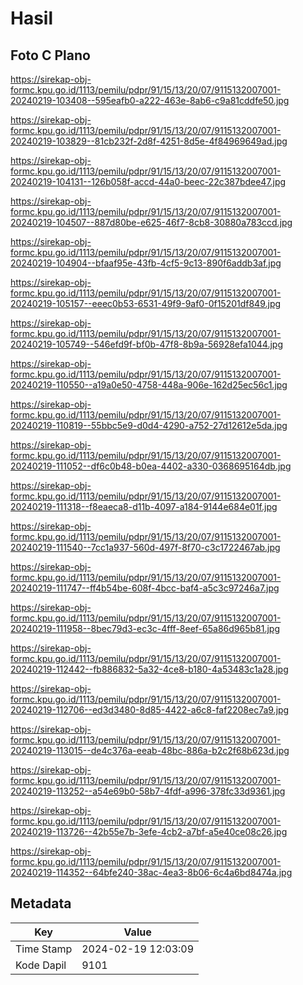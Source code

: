 # Hasil

## Foto C Plano

https://sirekap-obj-formc.kpu.go.id/1113/pemilu/pdpr/91/15/13/20/07/9115132007001-20240219-103408--595eafb0-a222-463e-8ab6-c9a81cddfe50.jpg

https://sirekap-obj-formc.kpu.go.id/1113/pemilu/pdpr/91/15/13/20/07/9115132007001-20240219-103829--81cb232f-2d8f-4251-8d5e-4f84969649ad.jpg

https://sirekap-obj-formc.kpu.go.id/1113/pemilu/pdpr/91/15/13/20/07/9115132007001-20240219-104131--126b058f-accd-44a0-beec-22c387bdee47.jpg

https://sirekap-obj-formc.kpu.go.id/1113/pemilu/pdpr/91/15/13/20/07/9115132007001-20240219-104507--887d80be-e625-46f7-8cb8-30880a783ccd.jpg

https://sirekap-obj-formc.kpu.go.id/1113/pemilu/pdpr/91/15/13/20/07/9115132007001-20240219-104904--bfaaf95e-43fb-4cf5-9c13-890f6addb3af.jpg

https://sirekap-obj-formc.kpu.go.id/1113/pemilu/pdpr/91/15/13/20/07/9115132007001-20240219-105157--eeec0b53-6531-49f9-9af0-0f15201df849.jpg

https://sirekap-obj-formc.kpu.go.id/1113/pemilu/pdpr/91/15/13/20/07/9115132007001-20240219-105749--546efd9f-bf0b-47f8-8b9a-56928efa1044.jpg

https://sirekap-obj-formc.kpu.go.id/1113/pemilu/pdpr/91/15/13/20/07/9115132007001-20240219-110550--a19a0e50-4758-448a-906e-162d25ec56c1.jpg

https://sirekap-obj-formc.kpu.go.id/1113/pemilu/pdpr/91/15/13/20/07/9115132007001-20240219-110819--55bbc5e9-d0d4-4290-a752-27d12612e5da.jpg

https://sirekap-obj-formc.kpu.go.id/1113/pemilu/pdpr/91/15/13/20/07/9115132007001-20240219-111052--df6c0b48-b0ea-4402-a330-0368695164db.jpg

https://sirekap-obj-formc.kpu.go.id/1113/pemilu/pdpr/91/15/13/20/07/9115132007001-20240219-111318--f8eaeca8-d11b-4097-a184-9144e684e01f.jpg

https://sirekap-obj-formc.kpu.go.id/1113/pemilu/pdpr/91/15/13/20/07/9115132007001-20240219-111540--7cc1a937-560d-497f-8f70-c3c1722467ab.jpg

https://sirekap-obj-formc.kpu.go.id/1113/pemilu/pdpr/91/15/13/20/07/9115132007001-20240219-111747--ff4b54be-608f-4bcc-baf4-a5c3c97246a7.jpg

https://sirekap-obj-formc.kpu.go.id/1113/pemilu/pdpr/91/15/13/20/07/9115132007001-20240219-111958--8bec79d3-ec3c-4fff-8eef-65a86d965b81.jpg

https://sirekap-obj-formc.kpu.go.id/1113/pemilu/pdpr/91/15/13/20/07/9115132007001-20240219-112442--fb886832-5a32-4ce8-b180-4a53483c1a28.jpg

https://sirekap-obj-formc.kpu.go.id/1113/pemilu/pdpr/91/15/13/20/07/9115132007001-20240219-112706--ed3d3480-8d85-4422-a6c8-faf2208ec7a9.jpg

https://sirekap-obj-formc.kpu.go.id/1113/pemilu/pdpr/91/15/13/20/07/9115132007001-20240219-113015--de4c376a-eeab-48bc-886a-b2c2f68b623d.jpg

https://sirekap-obj-formc.kpu.go.id/1113/pemilu/pdpr/91/15/13/20/07/9115132007001-20240219-113252--a54e69b0-58b7-4fdf-a996-378fc33d9361.jpg

https://sirekap-obj-formc.kpu.go.id/1113/pemilu/pdpr/91/15/13/20/07/9115132007001-20240219-113726--42b55e7b-3efe-4cb2-a7bf-a5e40ce08c26.jpg

https://sirekap-obj-formc.kpu.go.id/1113/pemilu/pdpr/91/15/13/20/07/9115132007001-20240219-114352--64bfe240-38ac-4ea3-8b06-6c4a6bd8474a.jpg


## Metadata

| Key        | Value               |
| ---------- | ------------------- |
| Time Stamp | 2024-02-19 12:03:09 |
| Kode Dapil | 9101                |



